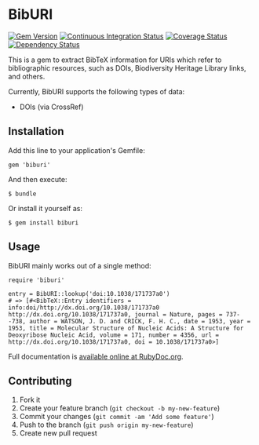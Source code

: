 # BibURI

[![Gem Version](https://badge.fury.io/rb/biburi.png)](http://badge.fury.io/rb/biburi)
[![Continuous Integration Status][1]][2]
[![Coverage Status][3]][4]
[![Dependency Status][5]][6]

This is a gem to extract BibTeX information for URIs which refer to bibliographic
resources, such as DOIs, Biodiversity Heritage Library links, and others.

Currently, BibURI supports the following types of data:

 - DOIs (via CrossRef)

## Installation

Add this line to your application's Gemfile:

    gem 'biburi'

And then execute:

    $ bundle

Or install it yourself as:

    $ gem install biburi

## Usage

BibURI mainly works out of a single method:

    require 'biburi'

    entry = BibURI::lookup('doi:10.1038/171737a0')
    # => [#<BibTeX::Entry identifiers = info:doi/http://dx.doi.org/10.1038/171737a0 http://dx.doi.org/10.1038/171737a0, journal = Nature, pages = 737--738, author = WATSON, J. D. and CRICK, F. H. C., date = 1953, year = 1953, title = Molecular Structure of Nucleic Acids: A Structure for Deoxyribose Nucleic Acid, volume = 171, number = 4356, url = http://dx.doi.org/10.1038/171737a0, doi = 10.1038/171737a0>]

Full documentation is [available online at RubyDoc.org](http://rubydoc.org/github/gaurav/biburi/master/frames).

## Contributing

1. Fork it
2. Create your feature branch (`git checkout -b my-new-feature`)
3. Commit your changes (`git commit -am 'Add some feature'`)
4. Push to the branch (`git push origin my-new-feature`)
5. Create new pull request

[1]: https://secure.travis-ci.org/gaurav/biburi.png
[2]: http://travis-ci.org/gaurav/biburi
[3]: https://coveralls.io/repos/gaurav/biburi/badge.png?branch=master
[4]: https://coveralls.io/r/gaurav/biburi?branch=master
[5]: https://gemnasium.com/gaurav/biburi.png
[6]: https://gemnasium.com/gaurav/biburi
